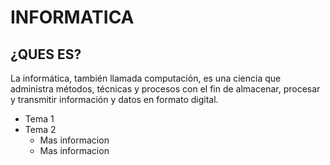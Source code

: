 # INFORMATICA
## ¿QUES ES?
La informática, también llamada computación, es una ciencia que administra métodos, técnicas y procesos con el fin de almacenar, procesar y transmitir información y datos en formato digital.
* Tema 1
* Tema 2
  * Mas informacion
  * Mas informacion
